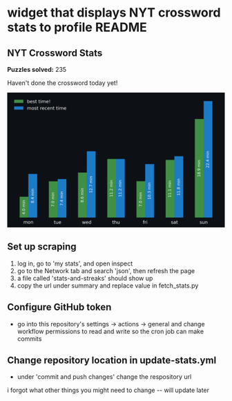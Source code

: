 # widget that displays NYT crossword stats to profile README

<!-- START NYT-STATS -->
## NYT Crossword Stats
**Puzzles solved:** 235

Haven't done the crossword today yet!


![Solve Times](./nyt_stats_graph.png)
<!-- END NYT-STATS -->


## Set up scraping
1. log in, go to 'my stats', and open inspect
2. go to the Network tab and search 'json', then refresh the page
3. a file called 'stats-and-streaks' should show up 
4. copy the url under summary and replace value in fetch_stats.py

## Configure GitHub token
- go into this repository's settings -> actions -> general and change workflow permissions to read and write so the cron job can make commits

## Change repository location in update-stats.yml
- under 'commit and push changes' change the respository url

i forgot what other things you might need to change -- will update later